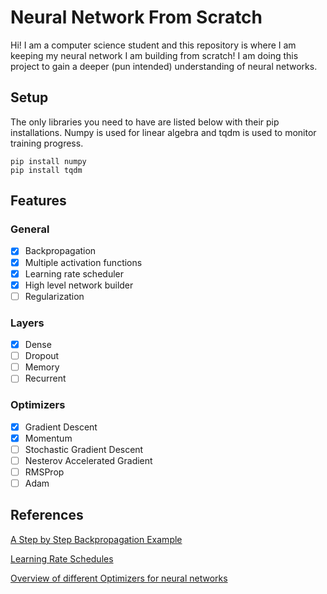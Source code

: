 # Neural Network From Scratch

Hi! I am a computer science student and this repository is where I am keeping my neural network I am building from scratch! I am doing this project to gain a deeper (pun intended) understanding of neural networks.


## Setup

The only libraries you need to have are listed below with their pip installations. Numpy is used for linear algebra and tqdm is used to monitor training progress.

    pip install numpy
    pip install tqdm

## Features
### General
- [x] Backpropagation
- [x] Multiple activation functions
- [x] Learning rate scheduler
- [x] High level network builder
- [ ] Regularization

### Layers
- [x] Dense
- [ ] Dropout
- [ ] Memory
- [ ] Recurrent

### Optimizers
- [x] Gradient Descent
- [x] Momentum
- [ ] Stochastic Gradient Descent
- [ ] Nesterov Accelerated Gradient
- [ ] RMSProp
- [ ] Adam

## References

[A Step by Step Backpropagation Example](https://mattmazur.com/2015/03/17/a-step-by-step-backpropagation-example/)

[Learning Rate Schedules](https://towardsdatascience.com/learning-rate-schedules-and-adaptive-learning-rate-methods-for-deep-learning-2c8f433990d1)

[Overview of different Optimizers for neural networks](https://medium.com/datadriveninvestor/overview-of-different-optimizers-for-neural-networks-e0ed119440c3)
